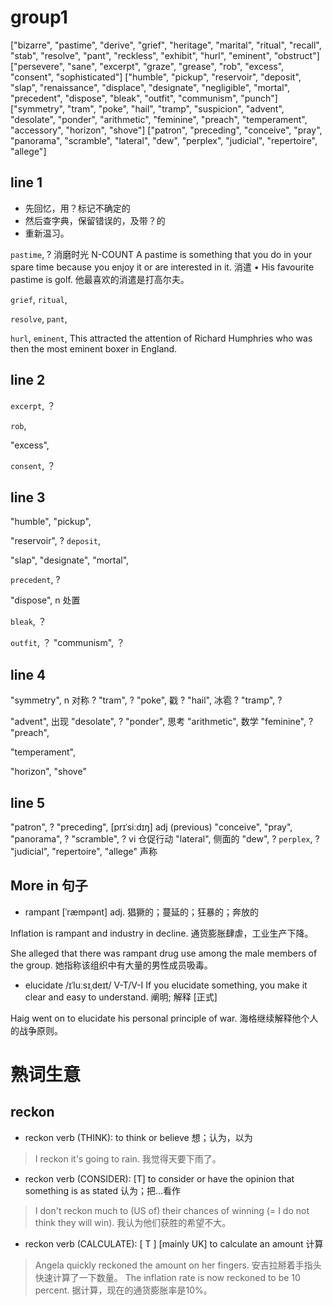 # group1

["bizarre", "pastime", "derive", "grief", "heritage", "marital", "ritual", "recall", "stab", "resolve", "pant", "reckless", "exhibit", "hurl", "eminent", "obstruct"]
["persevere", "sane", "excerpt", "graze", "grease", "rob", "excess", "consent", "sophisticated"]
["humble", "pickup", "reservoir", "deposit", "slap", "renaissance", "displace", "designate", "negligible", "mortal", "precedent", "dispose", "bleak", "outfit", "communism", "punch"]
["symmetry", "tram", "poke", "hail", "tramp", "suspicion", "advent", "desolate", "ponder", "arithmetic", "feminine", "preach", "temperament", "accessory", "horizon", "shove"]
["patron", "preceding", "conceive", "pray", "panorama", "scramble", "lateral", "dew", "perplex", "judicial", "repertoire", "allege"]


## line 1

- 先回忆，用？标记不确定的
- 然后查字典，保留错误的，及带？的
- 重新温习。


`pastime`, ? 消磨时光
N-COUNT A pastime is something that you do in your spare time because you enjoy it or are interested in it. 消遣
•  His favourite pastime is golf. 他最喜欢的消遣是打高尔夫。

`grief`,
`ritual`, 

`resolve`, 
`pant`, 

`hurl`, 
`eminent`,
This attracted the attention of Richard Humphries who was then the most eminent boxer in England.





## line 2


`excerpt`, ？

`rob`, 

"excess", 

`consent`, ？





## line 3

"humble",
"pickup", 

"reservoir", ?
`deposit`,

"slap", 
"designate",
"mortal", 


`precedent`, ?

"dispose", n 处置

`bleak`, ？

`outfit`, ？
"communism", ？



## line 4

"symmetry", n 对称 ?
"tram", ?
"poke", 戳 ?
"hail", 冰雹 ?
"tramp", ?

"advent", 出现
"desolate", ?
"ponder", 思考
"arithmetic", 数学
"feminine", ?
"preach", 

"temperament", 

"horizon", 
"shove" 




## line 5

"patron", ?
"preceding", [prɪˈsiːdɪŋ] adj (previous)
"conceive", 
"pray", 
"panorama", ?
"scramble", ? vi 仓促行动
"lateral", 侧面的
"dew", ?
`perplex`, ?
"judicial", 
"repertoire", 
"allege" 声称




## More in 句子
- rampant [ˈræmpənt] adj. 猖獗的；蔓延的；狂暴的；奔放的

Inflation is rampant and industry in decline.
通货膨胀肆虐，工业生产下降。


She alleged that there was rampant drug use among the male members of the group.
她指称该组织中有大量的男性成员吸毒。


- elucidate /ɪˈluːsɪˌdeɪt/ V-T/V-I If you elucidate something, you make it clear and easy to understand. 阐明; 解释 [正式]

Haig went on to elucidate his personal principle of war.
海格继续解释他个人的战争原则。




# 熟词生意

## reckon

- reckon verb (THINK): to think or believe 想；认为，以为

> I reckon it's going to rain.
我觉得天要下雨了。


- reckon verb (CONSIDER): [T] to consider or have the opinion that something is as stated 认为；把…看作

> I don't reckon much to (US of) their chances of winning (= I do not think they will win).
我认为他们获胜的希望不大。


- reckon verb (CALCULATE): [ T ] [mainly UK] to calculate an amount 计算

> Angela quickly reckoned the amount on her fingers.
安吉拉掰着手指头快速计算了一下数量。
The inflation rate is now reckoned to be 10 percent.
据计算，现在的通货膨胀率是10%。


